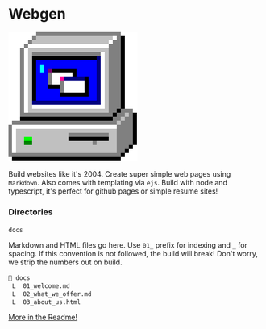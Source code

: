# Webgen

![Webgen Logo](/static/webgen-logo.png 'Webgen logo')

Build websites like it's 2004. Create super simple web pages using `Markdown`. Also comes with templating via `ejs`. Build with node and typescript, it's perfect for github pages or simple resume sites!

### Directories

`docs`

Markdown and HTML files go here. Use `01_` prefix for indexing and `_` for spacing. If this convention is not followed, the build will break! Don't worry, we strip the numbers out on build.

```
📂 docs
 L  01_welcome.md
 L  02_what_we_offer.md
 L  03_about_us.html

```

[More in the Readme!](https://github.com/PeterGrillot/webgen)
